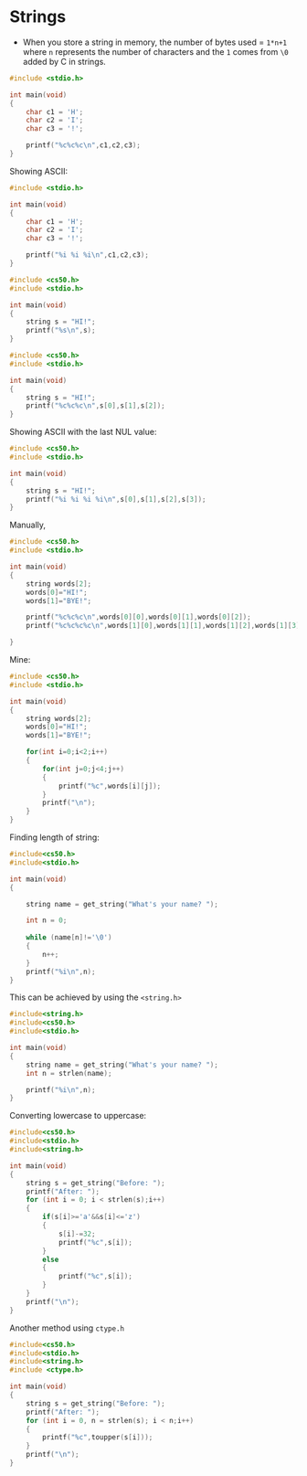 # Strings

- When you store a string in memory, the number of bytes used = `1*n+1` where `n` represents the number of characters and the `1` comes from `\0` added by C in strings.
```c
#include <stdio.h>

int main(void)
{
    char c1 = 'H';
    char c2 = 'I';
    char c3 = '!';

    printf("%c%c%c\n",c1,c2,c3);
}
```
Showing ASCII:
```c
#include <stdio.h>

int main(void)
{
    char c1 = 'H';
    char c2 = 'I';
    char c3 = '!';

    printf("%i %i %i\n",c1,c2,c3);
}
```

```c
#include <cs50.h>
#include <stdio.h>

int main(void)
{
    string s = "HI!";
    printf("%s\n",s);
}
```

```c
#include <cs50.h>
#include <stdio.h>

int main(void)
{
    string s = "HI!";
    printf("%c%c%c\n",s[0],s[1],s[2]);
}
```
Showing ASCII with the last NUL value:
```c
#include <cs50.h>
#include <stdio.h>

int main(void)
{
    string s = "HI!";
    printf("%i %i %i %i\n",s[0],s[1],s[2],s[3]);
}
```
Manually,
```c
#include <cs50.h>
#include <stdio.h>

int main(void)
{
    string words[2];
    words[0]="HI!";
    words[1]="BYE!";

    printf("%c%c%c\n",words[0][0],words[0][1],words[0][2]);
    printf("%c%c%c%c\n",words[1][0],words[1][1],words[1][2],words[1][3]);

}
```
Mine:
```c
#include <cs50.h>
#include <stdio.h>

int main(void)
{
    string words[2];
    words[0]="HI!";
    words[1]="BYE!";

    for(int i=0;i<2;i++)
    {
        for(int j=0;j<4;j++)
        {
            printf("%c",words[i][j]);
        }
        printf("\n");
    }
}
```
Finding length of string:
```c
#include<cs50.h>
#include<stdio.h>

int main(void)
{

    string name = get_string("What's your name? ");

    int n = 0;
    
    while (name[n]!='\0')
    {
        n++;
    }
    printf("%i\n",n);
}
```
This can be achieved by using the `<string.h>`
```c
#include<string.h>
#include<cs50.h>
#include<stdio.h>

int main(void)
{
    string name = get_string("What's your name? ");
    int n = strlen(name);

    printf("%i\n",n);
}
```
Converting lowercase to uppercase:
```c
#include<cs50.h>
#include<stdio.h>
#include<string.h>

int main(void)
{
    string s = get_string("Before: ");
    printf("After: ");
    for (int i = 0; i < strlen(s);i++)
    {
        if(s[i]>='a'&&s[i]<='z')
        {
            s[i]-=32;
            printf("%c",s[i]);
        }
        else
        {
            printf("%c",s[i]);
        }
    }
    printf("\n");
}
```
Another method using `ctype.h`
```c
#include<cs50.h>
#include<stdio.h>
#include<string.h>
#include <ctype.h>

int main(void)
{
    string s = get_string("Before: ");
    printf("After: ");
    for (int i = 0, n = strlen(s); i < n;i++)
    {
        printf("%c",toupper(s[i]));
    }
    printf("\n");
}
```
